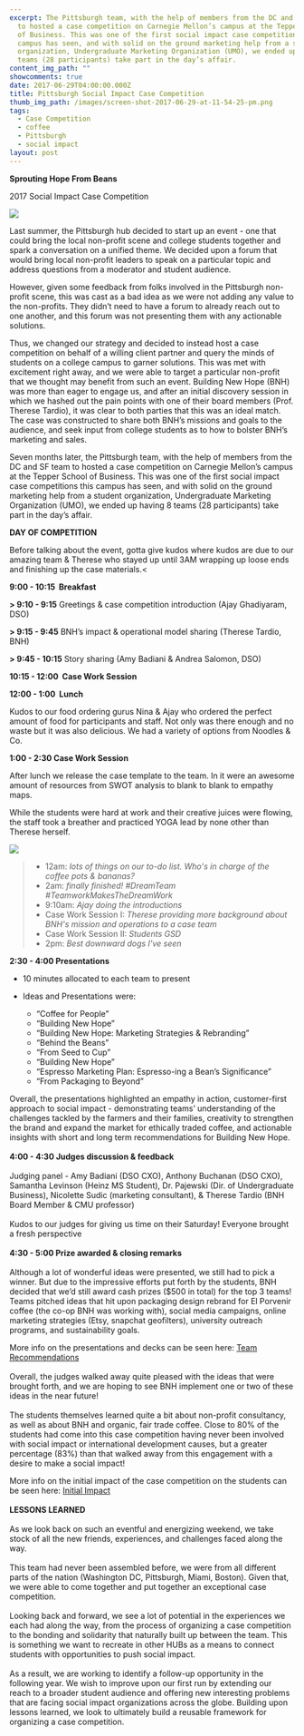 ```yaml
---
excerpt: The Pittsburgh team, with the help of members from the DC and SF team
  to hosted a case competition on Carnegie Mellon’s campus at the Tepper School
  of Business. This was one of the first social impact case competitions this
  campus has seen, and with solid on the ground marketing help from a student
  organization, Undergraduate Marketing Organization (UMO), we ended up having 8
  teams (28 participants) take part in the day’s affair.
content_img_path: ""
showcomments: true
date: 2017-06-29T04:00:00.000Z
title: Pittsburgh Social Impact Case Competition
thumb_img_path: /images/screen-shot-2017-06-29-at-11-54-25-pm.png
tags:
  - Case Competition
  - coffee
  - Pittsburgh
  - social impact
layout: post
---
```

**Sprouting Hope From Beans**

2017 Social Impact Case Competition

![](/images/screen-shot-2017-06-30-at-12-37-18-am_orig.png)

Last summer, the Pittsburgh hub decided to start up an event - one that could bring the local non-profit scene and college students together and spark a conversation on a unified theme. We decided upon a forum that would bring local non-profit leaders to speak on a particular topic and address questions from a moderator and student audience. 

However, given some feedback from folks involved in the Pittsburgh non-profit scene, this was cast as a bad idea as we were not adding any value to the non-profits. They didn’t need to have a forum to already reach out to one another, and this forum was not presenting them with any actionable solutions.

Thus, we changed our strategy and decided to instead host a case competition on behalf of a willing client partner and query the minds of students on a college campus to garner solutions. This was met with excitement right away, and we were able to target a particular non-profit that we thought may benefit from such an event. Building New Hope (BNH) was more than eager to engage us, and after an initial discovery session in which we hashed out the pain points with one of their board members (Prof. Therese Tardio), it was clear to both parties that this was an ideal match. The case was constructed to share both BNH’s missions and goals to the audience, and seek input from college students as to how to bolster BNH’s marketing and sales.

Seven months later, the Pittsburgh team, with the help of members from the DC and SF team to hosted a case competition on Carnegie Mellon’s campus at the Tepper School of Business. This was one of the first social impact case competitions this campus has seen, and with solid on the ground marketing help from a student organization, Undergraduate Marketing Organization (UMO), we ended up having 8 teams (28 participants) take part in the day’s affair.

**DAY OF COMPETITION**

Before talking about the event, gotta give kudos where kudos are due to our amazing team & Therese who stayed up until 3AM wrapping up loose ends and finishing up the case materials.<

**9:00 - 10:15  Breakfast**

**\> 9:10 - 9:15** Greetings & case competition introduction (Ajay Ghadiyaram, DSO)

**\> 9:15 - 9:45** BNH’s impact & operational model sharing (Therese Tardio, BNH)

**\> 9:45 - 10:15** Story sharing (Amy Badiani & Andrea Salomon, DSO)

**10:15 - 12:00  Case Work Session**

**12:00 - 1:00  Lunch**

Kudos to our food ordering gurus Nina & Ajay who ordered the perfect amount of food for participants and staff. Not only was there enough and no waste but it was also delicious. We had a variety of options from Noodles & Co.

**1:00 - 2:30 Case Work Session** 

After lunch we release the case template to the team. In it were an awesome amount of resources from SWOT analysis to blank to blank to empathy maps.

While the students were hard at work and their creative juices were flowing, the staff took a breather and practiced YOGA lead by none other than Therese herself.

![](/images/screen-shot-2017-06-29-at-11-54-25-pm.png)

> * 12am: *lots of things on our to-do list. Who's in charge of the coffee pots & bananas?*
> * 2am: *finally finished! #DreamTeam #TeamworkMakesTheDreamWork*
> * 9:10am: *Ajay doing the introductions*
> * Case Work Session I: *Therese providing more background about BNH's mission and operations to a case team*
> * Case Work Session II: *Students GSD*
> * 2pm: *Best downward dogs I've seen*

**2:30 - 4:00 Presentations**

* 10 minutes allocated to each team to present
* Ideas and Presentations were:

  * “Coffee for People”
  * “Building New Hope”
  * “Building New Hope: Marketing Strategies & Rebranding”
  * “Behind the Beans”
  * “From Seed to Cup”
  * “Building New Hope”
  * “Espresso Marketing Plan: Espresso-ing a Bean’s Significance”
  * “From Packaging to Beyond”

Overall, the presentations highlighted an empathy in action, customer-first approach to social impact - demonstrating teams’ understanding of the challenges tackled by the farmers and their families, creativity to strengthen the brand and expand the market for ethically traded coffee, and actionable insights with short and long term recommendations for Building New Hope.\
​\
**4:00 - 4:30 Judges discussion & feedback**\
\
Judging panel - Amy Badiani (DSO CXO), Anthony Buchanan (DSO CXO), Samantha Levinson (Heinz MS Student), Dr. Pajewski (Dir. of Undergraduate Business), Nicolette Sudic (marketing consultant), & Therese Tardio (BNH Board Member & CMU professor)\
\
Kudos to our judges for giving us time on their Saturday! Everyone brought a fresh perspective\
\
**4:30 - 5:00 Prize awarded & closing remarks**\
\
Although a lot of wonderful ideas were presented, we still had to pick a winner. But due to the impressive efforts put forth by the students, BNH decided that we’d still award cash prizes ($500 in total) for the top 3 teams! Teams pitched ideas that hit upon packaging design rebrand for El Porvenir coffee (the co-op BNH was working with), social media campaigns, online marketing strategies (Etsy, snapchat geofilters), university outreach programs, and sustainability goals. 

More info on the presentations and decks can be seen here: [Team Recommendations](https://docs.google.com/document/d/17SRUskMEs7UjURha6ihdPSuiDyPfiXE66xfA9lHqyTM/edit)\
\
Overall, the judges walked away quite pleased with the ideas that were brought forth, and we are hoping to see BNH implement one or two of these ideas in the near future!\
\
The students themselves learned quite a bit about non-profit consultancy, as well as about BNH and organic, fair trade coffee. Close to 80% of the students had come into this case competition having never been involved with social impact or international development causes, but a greater percentage (83%) than that walked away from this engagement with a desire to make a social impact! 

More info on the initial impact of the case competition on the students can be seen here: [Initial Impact](https://docs.google.com/a/dsoglobal.org/forms/d/1uz7kv8TKoMDpBPNyA52RUCXh5Uld8yEBZ_5-griPwQA/edit?no_redirect#responses)\
\
**LESSONS LEARNED**\
​\
As we look back on such an eventful and energizing weekend, we take stock of all the new friends, experiences, and challenges faced along the way.\
\
This team had never been assembled before, we were from all different parts of the nation (Washington DC, Pittsburgh, Miami, Boston). Given that, we were able to come together and put together an exceptional case competition.\
\
Looking back and forward, we see a lot of potential in the experiences we each had along the way, from the process of organizing a case competition to the bonding and solidarity that naturally built up between the team. This is something we want to recreate in other HUBs as a means to connect students with opportunities to push social impact.\
\
As a result, we are working to identify a follow-up opportunity in the following year. We wish to improve upon our first run by extending our reach to a broader student audience and offering new interesting problems that are facing social impact organizations across the globe. Building upon lessons learned, we look to ultimately build a reusable framework for organizing a case competition.